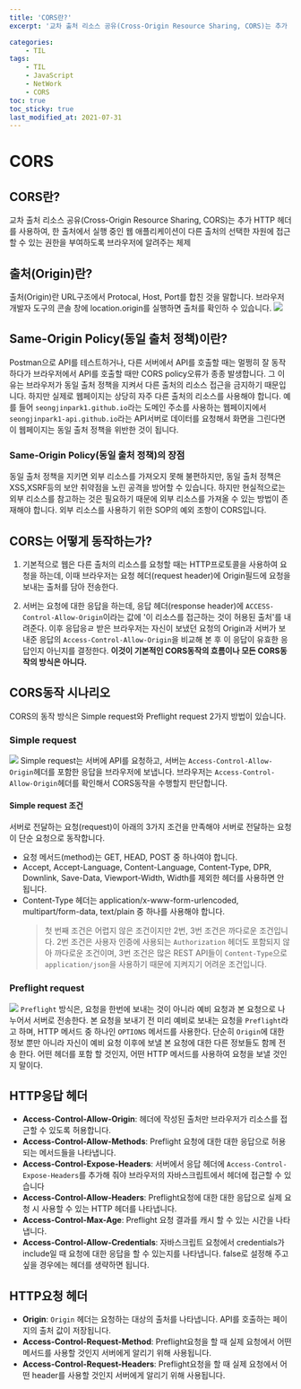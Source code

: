 ```yaml
---
title: 'CORS란?'
excerpt: '교차 출처 리소스 공유(Cross-Origin Resource Sharing, CORS)는 추가 HTTP 헤더를 사용하여'

categories:
    - TIL
tags:
    - TIL
    - JavaScript
    - NetWork
    - CORS
toc: true
toc_sticky: true
last_modified_at: 2021-07-31
---
```


# CORS

## CORS란?

교차 출처 리소스 공유(Cross-Origin Resource Sharing, CORS)는 추가 HTTP 헤더를 사용하여, 한 출처에서 실행 중인 웹 애플리케이션이 다른 출처의 선택한 자원에 접근할 수 있는 권한을 부여하도록 브라우저에 알려주는 체제

## 출처(Origin)란?

출처(Origin)란 URL구조에서 Protocal, Host, Port를 합친 것을 말합니다. 브라우저 개발자 도구의 콘솔 창에 location.origin를 실행하면 출처를 확인하 수 있습니다.
![](https://images.velog.io/images/blackdavil01/post/666877b5-43d3-4f4c-9edf-52455f98048f/%EC%8A%A4%ED%81%AC%EB%A6%B0%EC%83%B7,%202021-07-31%2012-38-14.png)

## Same-Origin Policy(동일 출처 정책)이란?

Postman으로 API를 테스트하거나, 다른 서버에서 API를 호출할 때는 멀쩡히 잘 동작하다가 브라우저에서 API를 호출할 때만 CORS policy오류가 종종 발생합니다. 그 이유는 브라우저가 동일 출처 정책을 지켜서 다른 출처의 리소스 접근을 금지하기 때문입니다. 하지만 실제로 웹페이지는 상당히 자주 다른 출처의 리소스를 사용해야 합니다. 예를 들어 `seongjinpark1.github.io`라는 도메인 주소를 사용하는 웹페이지에서 `seongjinpark1-api.github.io`라는 API서버로 데이터를 요청해서 화면을 그린다면 이 웹페이지는 동일 출처 정책을 위반한 것이 됩니다.

### Same-Origin Policy(동일 출처 정책)의 장점

동일 출처 정책을 지키면 외부 리소스를 가져오지 못해 불편하지만, 동일 출처 정책은 XSS,XSRF등의 보안 취약점을 노린 공격을 방어할 수 있습니다. 하지만 현실적으로는 외부 리소스를 참고하는 것은 필요하기 때문에 외부 리소스를 가져올 수 있는 방법이 존재해야 합니다. 외부 리소스를 사용하기 위한 SOP의 예외 조항이 CORS입니다.

## CORS는 어떻게 동작하는가?

1. 기본적으로 웹은 다른 출처의 리소스를 요청할 때는 HTTP프로토콜을 사용하여 요청을 하는데, 이때 브라우저는 요청 헤더(request header)에 Origin필드에 요청을 보내는 출처를 담아 전송한다.

2. 서버는 요청에 대한 응답을 하는데, 응답 헤더(response header)에 `ACCESS-Control-Allow-Origin`이라는 값에 '이 리소스를 접근하는 것이 허용된 출처'를 내려준다. 이후 응답응ㄹ 받은 브라우저는 자신이 보냈던 요청의 Origin과 서버가 보내준 응답의 `Access-Control-Allow-Origin`을 비교해 본 후 이 응답이 유효한 응답인지 아닌지를 결정한다.
   **이것이 기본적인 CORS동작의 흐름이나 모든 CORS동작의 방식은 아니다.**

## CORS동작 시나리오

CORS의 동작 방식은 Simple request와 Preflight request 2가지 방법이 있습니다.

### Simple request

![](https://images.velog.io/images/blackdavil01/post/7e89c3ac-f124-43da-a83c-cc364979563f/%EC%8A%A4%ED%81%AC%EB%A6%B0%EC%83%B7,%202021-07-31%2013-06-21.png)
Simple request는 서버에 API를 요청하고, 서버는 `Access-Control-Allow-Origin`헤더를 포함한 응답을 브라우저에 보냅니다. 브라우저는 `Access-Control-Allow-Origin`헤더를 확인해서 CORS동작을 수행할지 판단합니다.

#### Simple request 조건

서버로 전달하는 요청(request)이 아래의 3가지 조건을 만족해야 서버로 전달하는 요청이 단순 요청으로 동작합니다.

-   요청 메서드(method)는 GET, HEAD, POST 중 하나여야 합니다.
-   Accept, Accept-Language, Content-Language, Content-Type, DPR, Downlink, Save-Data, Viewport-Width, Width를 제외한 헤더를 사용하면 안 됩니다.
-   Content-Type 헤더는 application/x-www-form-urlencoded, multipart/form-data, text/plain 중 하나를 사용해야 합니다.
    > 첫 번째 조건은 어렵지 않은 조건이지만 2번, 3번 조건은 까다로운 조건입니다. 2번 조건은 사용자 인증에 사용되는 `Authorization` 헤더도 포함되지 않아 까다로운 조건이며, 3번 조건은 많은 REST API들이 `Content-Type`으로 `application/json`을 사용하기 때문에 지켜지기 어려운 조건입니다.

### Preflight request

![](https://images.velog.io/images/blackdavil01/post/fc00ac22-36cd-42bd-a76d-a6486016d8a1/%EC%8A%A4%ED%81%AC%EB%A6%B0%EC%83%B7,%202021-07-31%2013-16-30.png)
`Preflight` 방식은, 요청을 한번에 보내는 것이 아니라 예비 요청과 본 요청으로 나누어서 서버로 전송한다.
본 요청을 보내기 전 미리 예비로 보내는 요청을 `Preflight`라고 하며, HTTP 메서드 중 하나인 `OPTIONS` 메서드를 사용한다.
단순히 `Origin`에 대한 정보 뿐만 아니라 자신이 예비 요청 이후에 보낼 본 요청에 대한 다른 정보들도 함께 전송 한다. 어떤 헤더를 포함 할 것인지, 어떤 HTTP 메서드를 사용하여 요청을 보낼 것인지 말이다.

## HTTP응답 헤더

-   **Access-Control-Allow-Origin**: 헤더에 작성된 출처만 브라우저가 리소스를 접근할 수 있도록 허용합니다.
-   **Access-Control-Allow-Methods**: Preflight 요청에 대한 대한 응답으로 허용되는 메서드들을 나타냅니다.
-   **Access-Control-Expose-Headers**: 서버에서 응답 헤더에 `Access-Control-Expose-Headers`를 추가해 줘야 브라우저의 자바스크립트에서 헤더에 접근할 수 있습니다
-   **Access-Control-Allow-Headers**: Preflight요청에 대한 대한 응답으로 실제 요청 시 사용할 수 있는 HTTP 헤더를 나타냅니다.
-   **Access-Control-Max-Age**: Preflight 요청 결과를 캐시 할 수 있는 시간을 나타냅니다.
-   **Access-Control-Allow-Credentials**: 자바스크립트 요청에서 credentials가 include일 때 요청에 대한 응답을 할 수 있는지를 나타냅니다. false로 설정해 주고 싶을 경우에는 헤더를 생략하면 됩니다.

## HTTP요청 헤더

-   **Origin**: `Origin` 헤더는 요청하는 대상의 출처를 나타냅니다. API를 호출하는 페이지의 출처 값이 저장됩니다.
-   **Access-Control-Request-Method**: Preflight요청을 할 때 실제 요청에서 어떤 메서드를 사용할 것인지 서버에게 알리기 위해 사용됩니다.
-   **Access-Control-Request-Headers**: Preflight요청을 할 때 실제 요청에서 어떤 header를 사용할 것인지 서버에게 알리기 위해 사용됩니다.
